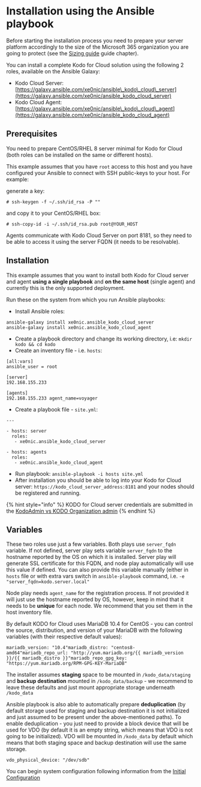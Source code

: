 # Installation using the Ansible playbook

Before starting the installation process you need to prepare your server platform accordingly to the size of the Microsoft 365 organization you are going to protect \(see the [Sizing guide](https://storware.gitbook.io/kodo-for-cloud-office365/overview/sizing-guide) guide chapter\).

You can install a complete Kodo for Cloud solution using the following 2 roles, available on the Ansible Galaxy:

* Kodo Cloud Server: [https://galaxy.ansible.com/xe0nic/ansible\_kodo\_cloud\_server](https://galaxy.ansible.com/xe0nic/ansible_kodo_cloud_server)​
* Kodo Cloud Agent: [https://galaxy.ansible.com/xe0nic/ansible\_kodo\_cloud\_agent](https://galaxy.ansible.com/xe0nic/ansible_kodo_cloud_agent)​

## Prerequisites <a id="prerequisites"></a>

You need to prepare CentOS/RHEL 8 server minimal for Kodo for Cloud \(both roles can be installed on the same or different hosts\).

This example assumes that you have `root` access to this host and you have configured your Ansible to connect with SSH public-keys to your host. For example:

generate a key:

```text
# ssh-keygen -f ~/.ssh/id_rsa -P ""
```

and copy it to your CentOS/RHEL box:

```text
# ssh-copy-id -i ~/.ssh/id_rsa.pub root@YOUR_HOST
```

Agents communicate with Kodo Cloud Server on port 8181, so they need to be able to access it using the server FQDN \(it needs to be resolvable\).

## Installation <a id="installation"></a>

This example assumes that you want to install both Kodo for Cloud server and agent **using a single playbook** and **on the same host** \(single agent\) and currently this is the only supported deployment.

Run these on the system from which you run Ansible playbooks:

* Install Ansible roles:

```text
ansible-galaxy install xe0nic.ansible_kodo_cloud_server 
ansible-galaxy install xe0nic.ansible_kodo_cloud_agent
```

* Create a playbook directory and change its working directory, i.e: `mkdir kodo && cd kodo`
* Create an inventory file - i.e. `hosts`:

```text
[all:vars]
ansible_user = root
​
[server]
192.168.155.233
​
[agents]
192.168.155.233 agent_name=voyager
```

* Create a playbook file - `site.yml`:

```text
---
​
- hosts: server
  roles:
   - xe0nic.ansible_kodo_cloud_server
​
- hosts: agents
  roles:
   - xe0nic.ansible_kodo_cloud_agent
```

* Run playbook: `ansible-playbook -i hosts site.yml`
* After installation you should be able to log into your Kodo for Cloud server: `https://kodo_cloud_server_address:8181` and your nodes should be registered and running.

{% hint style="info" %}
KODO for Cloud server credentials are submitted in the [KodoAdmin vs KODO Organization admin](https://storware.gitbook.io/kodo-for-cloud-office365/deployment/initial-configuration/kodoadmin-vs-kodo-organization-admin)
{% endhint %}

## Variables <a id="variables"></a>

These two roles use just a few variables. Both plays use `server_fqdn` variable. If not defined, server play sets variable `server_fqdn` to the hostname reported by the OS on which it is installed. Server play will generate SSL certificate for this FQDN, and node play automatically will use this value if defined. You can also provide this variable manually \(either in `hosts` file or with extra vars switch in `ansible-playbook` command, i.e. `-e "server_fqdn=kodo.server.local"`

Node play needs `agent_name` for the registration process. If not provided it will just use the hostname reported by OS, however, keep in mind that it needs to be **unique** for each node. We recommend that you set them in the host inventory file.

By default KODO for Cloud uses MariaDB 10.4 for CentOS - you can control the source, distribution, and version of your MariaDB with the following variables \(with their respective default values\):

```text
mariadb_version: "10.4"mariadb_distro: "centos8-amd64"mariadb_repo_url: "http://yum.mariadb.org/{{ mariadb_version }}/{{ mariadb_distro }}"mariadb_repo_gpg_key: "https://yum.mariadb.org/RPM-GPG-KEY-MariaDB"
```

The installer assumes **staging** space to be mounted in `/kodo_data/staging` and **backup destination** mounted in `/kodo_data/backup` - we recommend to leave these defaults and just mount appropriate storage underneath `/kodo_data`

Ansible playbook is also able to automatically prepare **deduplication** \(by default storage used for staging and backup destination it is not initialized and just assumed to be present under the above-mentioned paths\). To enable deduplication - you just need to provide a block device that will be used for VDO \(by default it is an empty string, which means that VDO is not going to be initialized\). VDO will be mounted in `/kodo_data` by default which means that both staging space and backup destination will use the same storage.

```text
vdo_physical_device: "/dev/sdb"
```

You can begin system configuration following information from the [Initial Configuration](https://storware.gitbook.io/kodo-for-cloud-office365/deployment/initial-configuration)

